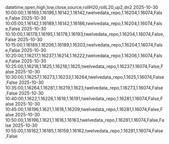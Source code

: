 datetime,open,high,low,close,source,rollH20,rollL20,up2,dn2
2025-10-30 10:00:00,1.16169,1.16196,1.16142,1.16142,twelvedata_repo,1.16204,1.16074,False,False
2025-10-30 10:05:00,1.16142,1.16189,1.16142,1.16186,twelvedata_repo,1.16204,1.16074,False,False
2025-10-30 10:10:00,1.16178,1.16195,1.16178,1.16193,twelvedata_repo,1.16204,1.16074,False,False
2025-10-30 10:15:00,1.16189,1.16206,1.16189,1.16203,twelvedata_repo,1.16204,1.16074,False,False
2025-10-30 10:20:00,1.16217,1.16237,1.16214,1.16222,twelvedata_repo,1.16206,1.16074,False,False
2025-10-30 10:25:00,1.16218,1.1625,1.16218,1.1625,twelvedata_repo,1.16237,1.16074,False,False
2025-10-30 10:30:00,1.16257,1.16273,1.16233,1.16264,twelvedata_repo,1.1625,1.16074,False,False
2025-10-30 10:35:00,1.16264,1.16281,1.16219,1.1623,twelvedata_repo,1.16273,1.16074,False,False
2025-10-30 10:40:00,1.1622,1.16226,1.1619,1.16191,twelvedata_repo,1.16281,1.16074,False,False
2025-10-30 10:45:00,1.16196,1.1621,1.1618,1.16209,twelvedata_repo,1.16281,1.16074,False,False
2025-10-30 10:50:00,1.16196,1.1621,1.1616,1.16163,twelvedata_repo,1.16281,1.16074,False,False
2025-10-30 10:55:00,1.16162,1.16185,1.16159,1.16162,twelvedata_repo,1.16281,1.16074,False,False
